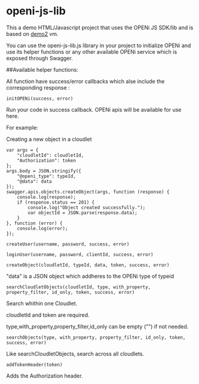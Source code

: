 openi-js-lib
============

This a demo HTML/Javascript project that uses the OPENi JS SDK/lib and is based on [demo2](https://demo2.openi-ict.eu) vm.

You can use the openi-js-lib.js library in your project to initialize OPENi and use its helper functions or any other available OPENi service which is exposed through Swagger.

##Available helper functions:

All function have success/error callbacks which alse include the corresponding response :

````initOPENi(success, error)````

Run your code in success callback. OPENi apis will be available for use here.

For example:

Creating a new object in a cloudlet

    var args = {
        "cloudletId": cloudletId,
        "Authorization": token
    };
    args.body = JSON.stringify({
        "@openi_type": typeId,
        "@data": data
    });
    swagger.apis.objects.createObject(args, function (response) {
        console.log(response);
        if (response.status == 201) {
            console.log("Object created successfully.");
            var objectId = JSON.parse(response.data);
        }
    }, function (error) {
        console.log(error);
    });

````createUser(username, password, success, error)````



````loginUser(username, password, clientId, success, error)````



````createObject(cloudletId, typeId, data, token, success, error)````

"data" is a JSON object which addheres to the OPENi type of typeid

````searchCloudletObjects(cloudletId, type, with_property, property_filter, id_only, token, success, error)````

Search whithin one Cloudlet.

cloudletId and token are required.

type,with_property,property_filter,id_only can be empty ("") if not needed.

````searchObjects(type, with_property, property_filter, id_only, token, success, error)````

Like searchCloudletObjects, search across all cloudlets.

````addTokenHeader(token)````

Adds the Authorization header.
